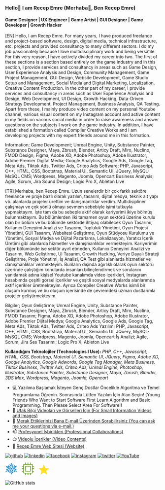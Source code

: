 ### Hello👋 I am Recep Emre (Merhaba👋, Ben Recep Emre)
#### Game Designer | UX Engineer | Game Artist | GUI Designer | Game Developer | Growth Hacker

[EN] Hello, I am Recep Emre. For many years, I have produced freelance and project-based software, design, digital media, technical infrastructure, etc. projects and provided consultancy to many different sectors. I do my job passionately because I love multidisciplinary work and being versatile. For this very reason, I have actively divided my career into two. The first of these sections is a section based entirely on the game industry and in this section, I provide services and consultancy in areas such as Game Design, User Experience Analysis and Design, Community Management, Game Project Management, GUI Design, Website Development, Game Studio Setup and Management, Social Media and Digital Marketing, Localization, Creative Content Production. In the other part of my career, I provide services and consultancy in areas such as User Experience Analysis and Design, Web Development, UI Design, Growth Hacking, Data-Driven Strategy Development, Project Management, Business Analysis, QA Testing.  Apart from these, I mainly produce video content on my personal Youtube channel, various visual content on my Instagram account and active content in my fields on various social media in order to raise awareness and answer questions on the subjects I work on the game industry. In addition, I have established a formation called Compiler Creative Works and I am developing projects with my expert friends around me in this formation.

Information; Game Development; Unreal Engine, Unity, Substance Painter, Substance Designer, Maya, Zbrush, Blender, Articy Draft, Miro, Nuclino, FMOD Design; Figma, Adobe XD, Adobe Photoshop, Adobe Illustrator, Adobe Premier Digital Media; Google Analytics, Google Ads, Google Tag, Meta Ads, Tiktok Ads, Twitter Ads, Criteo Ads Software; PHP, Javascript, C++, HTML, CSS, Bootstrap, Material UI, Semantic UI, JQuery, MySQL-MsSQL CMS; Wordpress, Magento, Joomla, Opencart Business Analysis; Agile, Scrum, Jira Sound Design; Logic Pro X, Ableton Live

[TR] Merhaba, ben Recep Emre. Uzun senelerdir bir çok farklı sektöre freelance ve proje bazlı olarak yazılım, tasarım, dijital medya, teknik alt yapı vb. alanlarda projeler ürettim ve danışmanlıklar verdim. Multidisipliner çalışmayı ve çok yönlü olmayı sevmem sebebiyle işimi tutkuyla yapmaktayım. İşte tam da bu sebeple aktif olarak kariyerimi ikiye bölmüş bulunmaktayım. Bu bölümlerden ilki tamamen oyun sektörü üzerine kurulu olan bir bölüm ve bu bölümde sektörde ihtiyaç olabilecek Oyun Tasarımı, Kullanıcı Deneyimi Analizi ve Tasarımı, Topluluk Yönetimi, Oyun Projesi Yönetimi, GUI Tasarım, Websitesi Geliştirme, Oyun Stüdyosu Kurulumu ve Yönetimi, Sosyal Medya ve Dijital Pazarlama, Lokalizasyon, Yaratıcı İçerik Üretimi gibi alanlarda hizmetler ve danışmanlıklar vermekteyim. Kariyerimin diğer bölümünde ise sektör ayırt etmeden, Kullanıcı Deneyimi Analizi ve Tasarımı, Web Geliştirme, UI Tasarım, Growth Hacking, Veriye Dayalı Strateji Geliştirme, Proje Yönetimi, İş Analizi, QA Test gibi alanlarda hizmetler ve danışmanlıklar vermekteyim. Bunların dışında ağırlıklı olarak oyun sektörü üzerinde çalıştığım konularda insanları bilinçlendirmek ve sorularını yanıtlamak adına kişisel Youtube kanalımda video içerikleri, Instagram hesabımda çeşitli görsel içerikler ve çeşitli sosyal medyalarda alanlarımda aktif içerikler üretmekteyim. Ayrıca Compiler Creative Works isimli bir oluşum kurmuş ve bu oluşum içerisinde de çevremdeki uzman dostlarımla projeler geliştirmekteyim.

Bilgiler; Oyun Geliştirme; Unreal Engine, Unity, Substance Painter, Substance Designer, Maya, Zbrush, Blender, Articy Draft, Miro, Nuclino, FMOD Tasarım; Figma, Adobe XD, Adobe Photoshop, Adobe Illustrator, Adobe Premier Dijital Medya; Google Analytics, Google Ads, Google Tag, Meta Ads, Tiktok Ads, Twitter Ads, Criteo Ads Yazılım;  PHP, Javascript, C++, HTML, CSS, Bootstrap, Material UI, Semantic UI, JQuery, MySQL-MsSQL CMS; Wordpress, Magento, Joomla, Opencart İş Analizi; Agile, Scrum, Jira Ses Tasarımı; Logic Pro X, Ableton Live

**Kullandığım Teknolojiler (Technologies I Use):** *PHP, C++, Javascript, HTML, CSS, Bootstrap, Material UI, Semantic UI, JQuery, Figma, Adobe XD, Google Analytics, Google Adwords, Google Tag Manager, Meta Business, Tiktok Business, Twitter Ads, Criteo Ads, Unreal Engine, Photoshop, Illustrator, Substance Painter, Substance Designer, Maya, Zbrush, Blender, 3DS Max, Wordpress, Magento, Joomla, Opencart* 

- 💻 Yazılıma Başlamak İsteyen Genç Dostlar Öncelikle Algoritma ve Temel Programlama Öğrenin. Sonrasında Lütfen Yazılım İçin Alan Seçin! (Young Friends Who Want to Start Software First Learn Algorithm and Basic Programming. Then Please Select Area For Software!)
- 🔭 [Ufak Bilgi Videoları ve Görselleri İçin (For Small Information Videos and Images)](https://www.instagram.com/reercetin/)  
- 💬 [Merak Ettiklerinizi Bana E-mail Üzerinden Sorabilirsiniz (You can ask me your questions via e-mail.)](mailto:iletisim@recepemreercetin.com) 
- 📫 [Profesyonel İşbirlikleri (Professional Collaborations)](mailto:contact@recepemreercetin.com) 
- 📺 [Videolu İçerikler (Video Contents)](https://www.youtube.com/channel/UCYS7daPnN2_--teHVAsUS4Q?)  
- 🏫 [Recep Emre Web Sitesi (Website)](https://www.recepemreercetin.com/) 


[<img src='https://cdn.jsdelivr.net/npm/simple-icons@3.0.1/icons/github.svg' alt='github' height='40'>](https://github.com/reercetin)  [<img src='https://cdn.jsdelivr.net/npm/simple-icons@3.0.1/icons/linkedin.svg' alt='linkedin' height='40'>](https://www.linkedin.com/in/https://www.linkedin.com/in/recep-emre-ercetin-254489bb//)  [<img src='https://cdn.jsdelivr.net/npm/simple-icons@3.0.1/icons/facebook.svg' alt='facebook' height='40'>](https://www.facebook.com/reercetin)  [<img src='https://cdn.jsdelivr.net/npm/simple-icons@3.0.1/icons/instagram.svg' alt='instagram' height='40'>](https://www.instagram.com/reercetin/)  [<img src='https://cdn.jsdelivr.net/npm/simple-icons@3.0.1/icons/twitter.svg' alt='twitter' height='40'>](https://twitter.com/reercetin)  [<img src='https://cdn.jsdelivr.net/npm/simple-icons@3.0.1/icons/youtube.svg' alt='YouTube' height='40'>](https://www.youtube.com/channel/RecepEmreErcetin) 

<a href='https://archiveprogram.github.com/'><img src='https://raw.githubusercontent.com/acervenky/animated-github-badges/master/assets/acbadge.gif' width='40' height='40'></a> <a href='https://docs.github.com/en/developers'><img src='https://raw.githubusercontent.com/acervenky/animated-github-badges/master/assets/devbadge.gif' width='40' height='40'></a> <a href='https://stars.github.com/'><img src='https://raw.githubusercontent.com/acervenky/animated-github-badges/master/assets/starbadge.gif' width='35' height='35'></a> 

![GitHub stats](https://github-readme-stats.vercel.app/api?username=reercetin&show_icons=true)  
